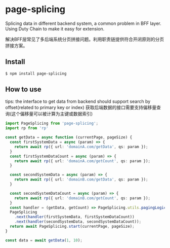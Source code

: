 # page-splicing

Splicing data in different backend system, a common problem in BFF layer.
Using Duty Chain to make it easy for extension.

解决BFF层常见了多后端系统分页拼接问题。利用职责链提供符合开闭原则的分页拼接方案。

## Install

```bash
$ npm install page-splicing
```

## How to use

tips: the interface to get data from backend should support search by offset(related to primary key or index)
获取后端数据的接口需要支持偏移量查询(这个偏移量可以被计算为主键或数据索引)

```typescript
import PageSplicing from 'page-splicing';
import rp from 'rp'

const getData = async function (currentPage, pageSize) {
  const firstSystemData = async (param) => {
    return await rp({ url: 'domainA.com/getData', qs: param });
  }
  const firstSystemDataCount = async (param) => {
    return await rp({ url: 'domainA.com/getCount', qs: param });
  }

  const secondSystemData = async (param) => {
    return await rp({ url: 'domainB.com/getData', qs: param });
  }

  const secondSystemDataCount = async (param) => {
    return await rp({ url: 'domainB.com/getCount', qs: param });
  }    
  const handler = (getData, getCount) => PageSplicing.utils.pagingLogic(getData, getCount);
  PageSplicing
    .next(handler(firstSystemData, firstSystemDataCount))
    .next(handler(secondSystemData, secondSystemDataCount));
  return await PageSplicing.start(currentPage, pageSize);
}

const data = await getData(1, 10);
```
